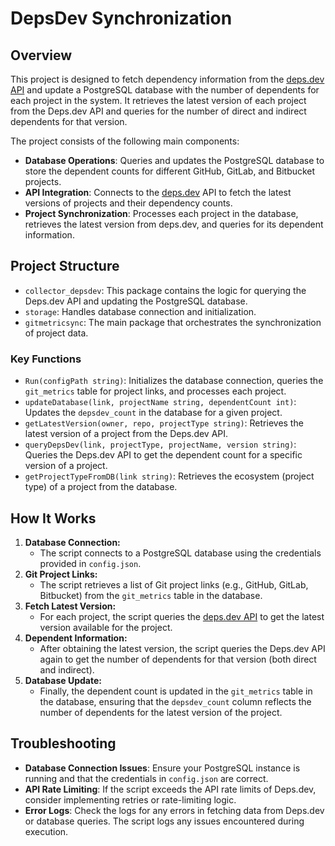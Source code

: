 # DepsDev Synchronization

## Overview

This project is designed to fetch dependency information from the [deps.dev API](https://deps.dev/) and update a PostgreSQL database with the number of dependents for each project in the system. It retrieves the latest version of each project from the Deps.dev API and queries for the number of direct and indirect dependents for that version.

The project consists of the following main components:

- **Database Operations**: Queries and updates the PostgreSQL database to store the dependent counts for different GitHub, GitLab, and Bitbucket projects.
- **API Integration**: Connects to the [deps.dev](https://deps.dev/) API to fetch the latest versions of projects and their dependency counts.
- **Project Synchronization**: Processes each project in the database, retrieves the latest version from deps.dev, and queries for its dependent information.

## Project Structure

- `collector_depsdev`: This package contains the logic for querying the Deps.dev API and updating the PostgreSQL database.
- `storage`: Handles database connection and initialization.
- `gitmetricsync`: The main package that orchestrates the synchronization of project data.

### Key Functions

- `Run(configPath string)`: Initializes the database connection, queries the `git_metrics` table for project links, and processes each project.
- `updateDatabase(link, projectName string, dependentCount int)`: Updates the `depsdev_count` in the database for a given project.
- `getLatestVersion(owner, repo, projectType string)`: Retrieves the latest version of a project from the Deps.dev API.
- `queryDepsDev(link, projectType, projectName, version string)`: Queries the Deps.dev API to get the dependent count for a specific version of a project.
- `getProjectTypeFromDB(link string)`: Retrieves the ecosystem (project type) of a project from the database.

## How It Works

1. **Database Connection:**
   - The script connects to a PostgreSQL database using the credentials provided in `config.json`.
2. **Git Project Links:**
   - The script retrieves a list of Git project links (e.g., GitHub, GitLab, Bitbucket) from the `git_metrics` table in the database.
3. **Fetch Latest Version:**
   - For each project, the script queries the [deps.dev API](https://api.deps.dev/) to get the latest version available for the project.
4. **Dependent Information:**
   - After obtaining the latest version, the script queries the Deps.dev API again to get the number of dependents for that version (both direct and indirect).
5. **Database Update:**
   - Finally, the dependent count is updated in the `git_metrics` table in the database, ensuring that the `depsdev_count` column reflects the number of dependents for the latest version of the project.

## Troubleshooting

- **Database Connection Issues**: Ensure your PostgreSQL instance is running and that the credentials in `config.json` are correct.
- **API Rate Limiting**: If the script exceeds the API rate limits of Deps.dev, consider implementing retries or rate-limiting logic.
- **Error Logs**: Check the logs for any errors in fetching data from Deps.dev or database queries. The script logs any issues encountered during execution.